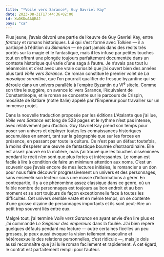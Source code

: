 ```yaml
---
title: "*Voile vers Sarance*, Guy Gavriel Kay"
date: 2023-08-31T17:44:36+02:00
id: XwDKDwAAQBAJ
pays: "ca"
---
```


Plus jeune, j’avais dévoré une partie de l’œuvre de Guy Gavriel Kay, entre *fantasy* et romans historiques. Lui qui s’est formé avec Tolkien — il a participé à l’édition du *Silmarion* — ne part jamais dans des récits très portés sur la magie et le fantastique, mais il les infuse par petites touches tout en offrant une plongée toujours parfaitement documentée dans un contexte historique qui varie d’une saga à l’autre. Je n’avais pas tout lu néanmoins et c’est avec une vraie curiosité que j’ai ouvert bien des années plus tard *Voile vers Sarance*. Ce roman constitue le premier volet de *La mosaïque sarantine*, que l’on pourrait qualifier de fresque byzantine qui se déroule dans un univers parallèle à l’empire Byzantin du VI<sup>e</sup> siècle. Comme son titre le suggère, on avance ici vers Sarance, l’équivalent de Constantinople, et le roman se concentre sur le parcours de Crispin, mosaïste de Batiare (notre Italie) appelé par l’Empereur pour travailler sur un immense projet. 

Dans la nouvelle traduction proposée par les éditions L’Atalante que j’ai lue, *Voile vers Sarance* est long de 528 pages et le rythme n’est pas intense, avec relativement peu d’action. Guy Gavriel Kay prend son temps pour poser son univers et déployer toutes les connaissances historiques accumulées en amont, tant sur la géographie que sur les forces en présence, en passant par toute la culture. Ce n’est pas un défaut toutefois, à moins d’espérer une œuvre de fantastique bourrée d’extraordinaire. Elle est assez pauvre en la matière, mais j’ai trouvé que les touches disséminées pendant le récit n’en sont que plus fortes et intéressantes. Le roman est facile à lire à condition de faire un minimum attention aux noms. C’est un souvenir que j’avais encore de mes lectures initiales, le romancier a un don pour nous faire découvrir progressivement un univers et des personnages, sans ensevelir son lecteur sous une masse d’informations à gérer. En contrepartie, il y a ce phénomène assez classique dans ce genre, où un faible nombre de personnages est toujours au bon endroit et au bon moment et se sort toujours de façon exceptionnelle face à toutes les difficultés. Cet univers semble vaste et en même temps, on se contente d’une grosse dizaine de personnages importants et ils sont peut-être un petit trop souvent liés entre eux. 

Malgré tout, j’ai terminé *Voile vers Sarance* en ayant envie d’en lire plus et j’ai commandé *Le Seigneur des empereurs* dans la foulée. J’ai bien repéré quelques défauts pendant ma lecture — outre certaines ficelles un peu grosses, je peux aussi évoquer la vision tellement masculine et hétérosexuelle des relations personnelles, c’est ridicule —, mais je dois aussi reconnaître que j’ai lu le roman facilement et rapidement. À cet égard, le contrat est parfaitement rempli pour l’auteur. 

